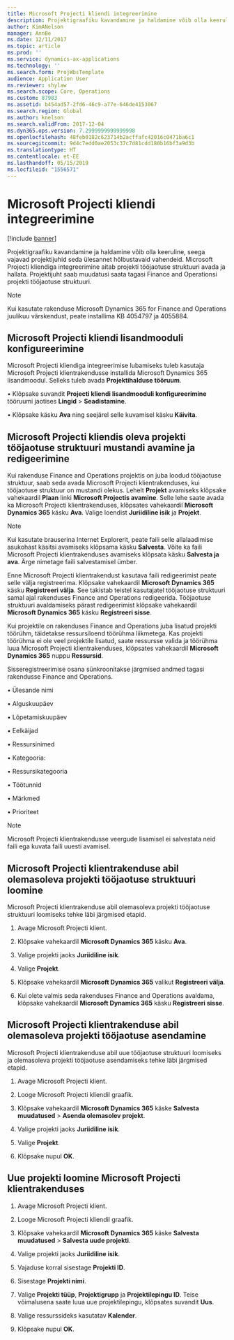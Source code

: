```yaml
---
title: Microsoft Projecti kliendi integreerimine
description: Projektigraafiku kavandamine ja haldamine võib olla keeruline, seega vajavad projektijuhid seda ülesannet hõlbustavaid vahendeid. Microsoft Projecti kliendiga integreerimine aitab projekti tööjaotuse struktuuri avada ja hallata.
author: KimANelson
manager: AnnBe
ms.date: 12/11/2017
ms.topic: article
ms.prod: ''
ms.service: dynamics-ax-applications
ms.technology: ''
ms.search.form: ProjWbsTemplate
audience: Application User
ms.reviewer: shylaw
ms.search.scope: Core, Operations
ms.custom: 87983
ms.assetid: b454ad57-2fd6-46c9-a77e-646de4153067
ms.search.region: Global
ms.author: knelson
ms.search.validFrom: 2017-12-04
ms.dyn365.ops.version: 7.2999999999999998
ms.openlocfilehash: 48feb0182c623714b2acffafc42016c0471ba6c1
ms.sourcegitcommit: 9d4c7edd0ae2053c37c7d81cdd180b16bf3a9d3b
ms.translationtype: HT
ms.contentlocale: et-EE
ms.lasthandoff: 05/15/2019
ms.locfileid: "1556571"
---
```

# <a name="microsoft-project-client-integration"></a>Microsoft Projecti kliendi integreerimine

[!include [banner](../includes/banner.md)]

Projektigraafiku kavandamine ja haldamine võib olla keeruline, seega vajavad projektijuhid seda ülesannet hõlbustavaid vahendeid. Microsoft Projecti kliendiga integreerimine aitab projekti tööjaotuse struktuuri avada ja hallata. Projektijuht saab muudatusi saata tagasi Finance and Operationsi projekti tööjaotuse struktuuri.

> [!NOTE]
> Kui kasutate rakenduse Microsoft Dynamics 365 for Finance and Operations juulikuu värskendust, peate installima KB 4054797 ja 4055884.

## <a name="configure-the-microsoft-project-client-add-in"></a>Microsoft Projecti kliendi lisandmooduli konfigureerimine
Microsoft Projecti kliendiga integreerimise lubamiseks tuleb kasutaja Microsoft Projecti klientrakendusse installida Microsoft Dynamics 365 lisandmoodul. Selleks tuleb avada **Projektihalduse tööruum**.

•   Klõpsake suvandit **Projecti kliendi lisandmooduli konfigureerimine** tööruumi jaotises **Lingid** > **Seadistamine**.

•   Klõpsake käsku **Ava** ning seejärel selle kuvamisel käsku **Käivita**.

## <a name="open-and-edit-an-existing-draft-work-breakdown-structure-in-microsoft-project-client"></a>Microsoft Projecti kliendis oleva projekti tööjaotuse struktuuri mustandi avamine ja redigeerimine
Kui rakenduse Finance and Operations projektis on juba loodud tööjaotuse struktuur, saab seda avada Microsoft Projecti klientrakenduses, kui tööjaotuse struktuur on mustandi olekus. Lehelt **Projekt** avamiseks klõpsake vahekaardil **Plaan** linki **Microsoft Projectis avamine**. Selle lehe saate avada ka Microsoft Projecti klientrakenduses, klõpsates vahekaardil **Microsoft Dynamics 365** käsku **Ava**. Valige loendist **Juriidiline isik** ja **Projekt**.

> [!NOTE]
> Kui kasutate brauserina Internet Explorerit, peate faili selle allalaadimise asukohast käsitsi avamiseks klõpsama käsku **Salvesta**. Võite ka faili Microsoft Projecti klientrakenduses avamiseks klõpsata käsku **Salvesta ja ava**. Ärge nimetage faili salvestamisel ümber.

Enne Microsoft Projecti klientrakendust kasutava faili redigeerimist peate selle välja registreerima. Klõpsake vahekaardil **Microsoft Dynamics 365** käsku **Registreeri välja**. See takistab teistel kasutajatel tööjaotuse struktuuri samal ajal rakenduses Finance and Operations redigeerida. Tööjaotuse struktuuri avaldamiseks pärast redigeerimist klõpsake vahekaardil **Microsoft Dynamics 365** käsku **Registreeri sisse**.

Kui projektile on rakenduses Finance and Operations juba lisatud projekti töörühm, täidetakse ressursiloend töörühma liikmetega. Kas projekti töörühma ei ole veel projektile lisatud, saate ressursse valida ja töörühma luua Microsoft Projecti klientrakenduses, klõpsates vahekaardil **Microsoft Dynamics 365** nuppu **Ressursid**. 

Sisseregistreerimise osana sünkroonitakse järgmised andmed tagasi rakendusse Finance and Operations.

•   Ülesande nimi

•   Alguskuupäev

•   Lõpetamiskuupäev

•   Eelkäijad

•   Ressursinimed

•   Kategooria:

•   Ressursikategooria

•   Töötunnid

•   Märkmed

•   Prioriteet

> [!NOTE]
> Microsoft Projecti klientrakendusse veergude lisamisel ei salvestata neid faili ega kuvata faili uuesti avamisel.

## <a name="create-the-work-breakdown-structure-for-an-existing-project-using-microsoft-project-client"></a>Microsoft Projecti klientrakenduse abil olemasoleva projekti tööjaotuse struktuuri loomine
Microsoft Projecti klientrakenduse abil olemasoleva projekti tööjaotuse struktuuri loomiseks tehke läbi järgmised etapid.


1.  Avage Microsoft Projecti klient.

2.  Klõpsake vahekaardil **Microsoft Dynamics 365** käsku **Ava**.

3.  Valige projekti jaoks **Juriidiline isik**.

4.  Valige **Projekt**.

5.  Klõpsake vahekaardil **Microsoft Dynamics 365** valikut **Registreeri välja**.

6.  Kui olete valmis seda rakenduses Finance and Operations avaldama, klõpsake vahekaardil **Microsoft Dynamics 365**  käsku **Registreeri sisse**.

## <a name="replace-the-existing-work-breakdown-structure-for-an-existing-project-using-microsoft-project-client"></a>Microsoft Projecti klientrakenduse abil olemasoleva projekti tööjaotuse asendamine
Microsoft Projecti klientrakenduse abil uue tööjaotuse struktuuri loomiseks ja olemasoleva projekti tööjaotuse asendamiseks tehke läbi järgmised etapid.

1.  Avage Microsoft Projecti klient.

2.  Looge Microsoft Projecti kliendil graafik.

3.  Klõpsake vahekaardil **Microsoft Dynamics 365** käske **Salvesta muudatused** > **Asenda olemasolev projekt**.

4.  Valige projekti jaoks **Juriidiline isik**.

5.  Valige **Projekt**.

6.  Klõpsake nupul **OK**.

## <a name="create-a-new-project-from-within-microsoft-project-client"></a>Uue projekti loomine Microsoft Projecti klientrakenduses


1.  Avage Microsoft Projecti klient.

2.  Looge Microsoft Projecti kliendil graafik.

3.  Klõpsake vahekaardil **Microsoft Dynamics 365** käske **Salvesta muudatused** > **Salvesta uude projekti**.

4.  Valige projekti jaoks **Juriidiline isik**.

5.  Vajaduse korral sisestage **Projekti ID**.

6.  Sisestage **Projekti nimi**.

7.  Valige **Projekti tüüp**, **Projektigrupp** ja **Projektilepingu ID**. Teise võimalusena saate luua uue projektilepingu, klõpsates suvandit **Uus**.

8.  Valige ressurssideks kasutatav **Kalender**.

11. Klõpsake nupul **OK**.
